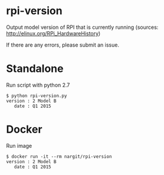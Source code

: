 # rpi-version

Output model version of RPI that is currently running (sources: http://elinux.org/RPi_HardwareHistory)

If there are any errors, please submit an issue.

# Standalone
Run script with python 2.7
```
$ python rpi-version.py
version : 2 Model B
   date : Q1 2015
```
# Docker
Run image
```
$ docker run -it --rm nargit/rpi-version
version : 2 Model B
   date : Q1 2015
```